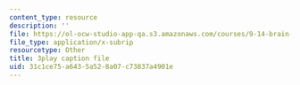 ```yaml
---
content_type: resource
description: ''
file: https://ol-ocw-studio-app-qa.s3.amazonaws.com/courses/9-14-brain-structure-and-its-origins-spring-2014/31c1ce75a6435a528a07c73837a4901e_555133.vtt
file_type: application/x-subrip
resourcetype: Other
title: 3play caption file
uid: 31c1ce75-a643-5a52-8a07-c73837a4901e
---
```

